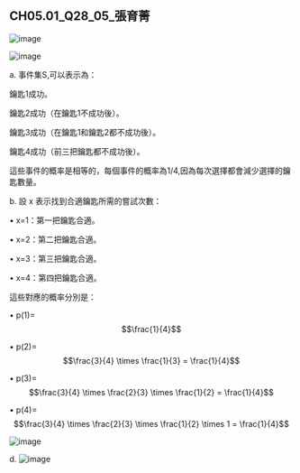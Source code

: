 ## CH05.01_Q28_05_張育菁 

![image](https://github.com/user-attachments/assets/706a7c2f-8433-472e-a765-755fa714aa9c)

![image](https://github.com/user-attachments/assets/777399e9-c51a-4fd2-b38a-8a8e7de782a5)

a.
事件集S,可以表示為：

鑰匙1成功。

鑰匙2成功（在鑰匙1不成功後）。

鑰匙3成功（在鑰匙1和鑰匙2都不成功後）。

鑰匙4成功（前三把鑰匙都不成功後）。

這些事件的概率是相等的，每個事件的概率為1/4,因為每次選擇都會減少選擇的鑰匙數量。


b. 設 x 表示找到合適鑰匙所需的嘗試次數：

• x=1：第一把鑰匙合適。
 
• x=2：第二把鑰匙合適。
 
• x=3：第三把鑰匙合適。
 
• x=4：第四把鑰匙合適。

這些對應的概率分別是：
	
 • p(1)= $$\frac{1}{4}$$  
	
 • p(2)= $$\frac{3}{4} \times \frac{1}{3} = \frac{1}{4}$$
	
 • p(3)= $$\frac{3}{4} \times \frac{2}{3} \times \frac{1}{2} = \frac{1}{4}$$
       
 • p(4)= $$\frac{3}{4} \times \frac{2}{3} \times \frac{1}{2} \times 1  = \frac{1}{4}$$

 

 ![image](https://github.com/user-attachments/assets/624549f1-93eb-4e72-9aa9-d5ccb04e96df)

d.
![image](https://github.com/user-attachments/assets/0cb359ec-e7b8-40d6-8bfd-0f43f0cbe37c)


